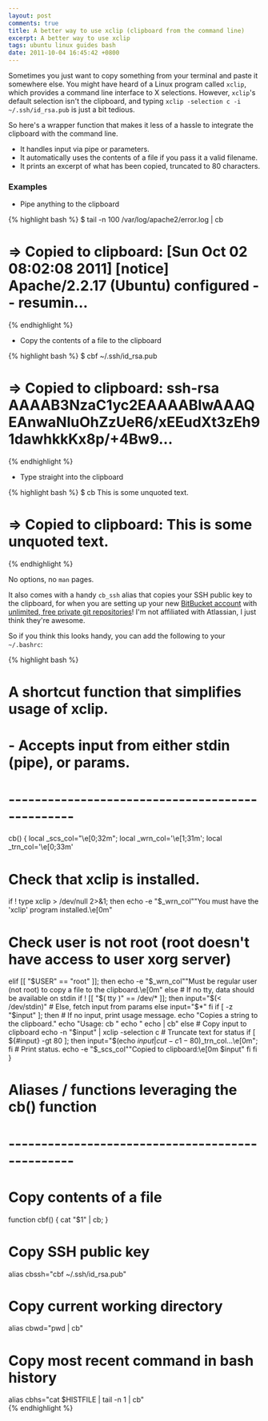 ```yaml
---
layout: post
comments: true
title: A better way to use xclip (clipboard from the command line)
excerpt: A better way to use xclip
tags: ubuntu linux guides bash
date: 2011-10-04 16:45:42 +0800
---
```


Sometimes you just want to copy something from your terminal and paste it somewhere else.
You might have heard of a Linux program called <code>xclip</code>, which provides a command line
interface to X selections.
However, <code>xclip</code>'s default selection isn't the clipboard,
and typing <code>xclip -selection c -i ~/.ssh/id_rsa.pub<file></code> is just a bit tedious.

So here's a wrapper function that makes it less of a hassle
to integrate the clipboard with the command line.

* It handles input via pipe or parameters.
* It automatically uses the contents of a file if you pass it a valid filename.
* It prints an excerpt of what has been copied, truncated to 80 characters.

### Examples

* Pipe anything to the clipboard

{% highlight bash %}
$ tail -n 100 /var/log/apache2/error.log | cb
# => Copied to clipboard: [Sun Oct 02 08:02:08 2011] [notice] Apache/2.2.17 (Ubuntu) configured -- resumin...
{% endhighlight %}

* Copy the contents of a file to the clipboard

{% highlight bash %}
$ cbf ~/.ssh/id_rsa.pub
# => Copied to clipboard: ssh-rsa AAAAB3NzaC1yc2EAAAABIwAAAQEAnwaNIuOhZzUeR6/xEEudXt3zEh91dawhkkKx8p/+4Bw9...
{% endhighlight %}

* Type straight into the clipboard

{% highlight bash %}
$ cb This is some unquoted text.
# => Copied to clipboard: This is some unquoted text.
{% endhighlight %}


No options, no <code>man</code> pages.

It also comes with a handy <code>cb_ssh</code> alias that copies your SSH public key to the clipboard,
for when you are setting up your new [BitBucket account](https://bitbucket.org)
with [unlimited, free private git repositories](http://blog.bitbucket.org/2011/10/03/bitbucket-now-rocks-git/)!
I'm not affiliated with Atlassian, I just think they're awesome.

So if you think this looks handy, you can add the following to your <code>~/.bashrc</code>:

{% highlight bash %}
# A shortcut function that simplifies usage of xclip.
# - Accepts input from either stdin (pipe), or params.
# ------------------------------------------------
cb() {
  local _scs_col="\e[0;32m"; local _wrn_col='\e[1;31m'; local _trn_col='\e[0;33m'
  # Check that xclip is installed.
  if ! type xclip > /dev/null 2>&1; then
    echo -e "$_wrn_col""You must have the 'xclip' program installed.\e[0m"
  # Check user is not root (root doesn't have access to user xorg server)
  elif [[ "$USER" == "root" ]]; then
    echo -e "$_wrn_col""Must be regular user (not root) to copy a file to the clipboard.\e[0m"
  else
    # If no tty, data should be available on stdin
    if ! [[ "$( tty )" == /dev/* ]]; then
      input="$(< /dev/stdin)"
    # Else, fetch input from params
    else
      input="$*"
    fi
    if [ -z "$input" ]; then  # If no input, print usage message.
      echo "Copies a string to the clipboard."
      echo "Usage: cb <string>"
      echo "       echo <string> | cb"
    else
      # Copy input to clipboard
      echo -n "$input" | xclip -selection c
      # Truncate text for status
      if [ ${#input} -gt 80 ]; then input="$(echo $input | cut -c1-80)$_trn_col...\e[0m"; fi
      # Print status.
      echo -e "$_scs_col""Copied to clipboard:\e[0m $input"
    fi
  fi
}
# Aliases / functions leveraging the cb() function
# ------------------------------------------------
# Copy contents of a file
function cbf() { cat "$1" | cb; }  
# Copy SSH public key
alias cbssh="cbf ~/.ssh/id_rsa.pub"  
# Copy current working directory
alias cbwd="pwd | cb"  
# Copy most recent command in bash history
alias cbhs="cat $HISTFILE | tail -n 1 | cb"  
{% endhighlight %}

